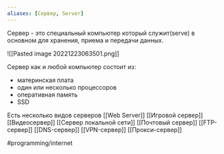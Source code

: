 ```yaml
---
aliases: [Сервер, Server]
---
```


Сервер - это специальный компьютер который служит(serve) в основном для хранения, приема и передачи данных.

![[Pasted image 20221223063501.png]]

Сервер как и любой компьютер состоит из:
- материнская плата
- один или несколько процессоров
- оперативная память
- SSD

Есть несколько видов серверов
[[Web Server]]
[[Игровой сервер]]
[[Видеосервер]]
[[Сервер локальной сети]]
[[Почтовый сервер]]
[[FTP-сервер]]
[[DNS-сервер]]
[[VPN-сервер]]
[[Прокси-сервер]]

#programming/internet  